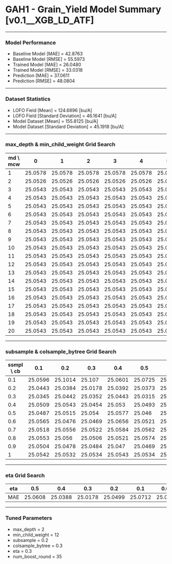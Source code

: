 # GAH1 - Grain_Yield Model Summary [v0.1__XGB_LD_ATF]

***

### Model Performance

- Baseline Model [MAE] = 42.8763
- Baseline Model [RMSE] = 55.5973
- Trained Model [MAE] = 26.0480
- Trained Model [RMSE] = 33.0318
- Prediction [MAE] = 37.0611
- Prediction [RMSE] = 48.0804
***

### Dataset Statistics

- LOFO Field [Mean] = 124.6896 [bu/A]
- LOFO Field [Standard Deviation] = 46.1641 [bu/A]
- Model Dataset [Mean] = 155.8125 [bu/A]
- Model Dataset [Standard Deviation] = 45.1918 [bu/A]
***

### max_depth & min_child_weight Grid Search

|   md \ mcw |       0 |       1 |       2 |       3 |       4 |       5 |       6 |       7 |       8 |       9 |      10 |      11 |      12 |      13 |      14 |      15 |      16 |      17 |      18 |      19 |      20 |
|------------|---------|---------|---------|---------|---------|---------|---------|---------|---------|---------|---------|---------|---------|---------|---------|---------|---------|---------|---------|---------|---------|
|          1 | 25.0578 | 25.0578 | 25.0578 | 25.0578 | 25.0578 | 25.0578 | 25.0578 | 25.0578 | 25.0578 | 25.0578 | 25.0578 | 25.0578 | 25.0578 | 25.0578 | 25.0578 | 25.0578 | 25.0578 | 25.0578 | 25.0578 | 25.0578 | 25.0578 |
|          2 | 25.0526 | 25.0526 | 25.0526 | 25.0526 | 25.0526 | 25.0526 | 25.0526 | 25.0526 | 25.0526 | 25.0526 | 25.0526 | 25.0526 | 25.0526 | 25.0526 | 25.0526 | 25.0526 | 25.0526 | 25.0526 | 25.0526 | 25.0526 | 25.0526 |
|          3 | 25.0543 | 25.0543 | 25.0543 | 25.0543 | 25.0543 | 25.0543 | 25.0543 | 25.0543 | 25.0543 | 25.0543 | 25.0543 | 25.0543 | 25.0543 | 25.0543 | 25.0543 | 25.0543 | 25.0543 | 25.0543 | 25.0543 | 25.0543 | 25.0543 |
|          4 | 25.0543 | 25.0543 | 25.0543 | 25.0543 | 25.0543 | 25.0543 | 25.0543 | 25.0543 | 25.0543 | 25.0543 | 25.0543 | 25.0543 | 25.0543 | 25.0543 | 25.0543 | 25.0543 | 25.0543 | 25.0543 | 25.0543 | 25.0543 | 25.0543 |
|          5 | 25.0543 | 25.0543 | 25.0543 | 25.0543 | 25.0543 | 25.0543 | 25.0543 | 25.0543 | 25.0543 | 25.0543 | 25.0543 | 25.0543 | 25.0543 | 25.0543 | 25.0543 | 25.0543 | 25.0543 | 25.0543 | 25.0543 | 25.0543 | 25.0543 |
|          6 | 25.0543 | 25.0543 | 25.0543 | 25.0543 | 25.0543 | 25.0543 | 25.0543 | 25.0543 | 25.0543 | 25.0543 | 25.0543 | 25.0543 | 25.0543 | 25.0543 | 25.0543 | 25.0543 | 25.0543 | 25.0543 | 25.0543 | 25.0543 | 25.0543 |
|          7 | 25.0543 | 25.0543 | 25.0543 | 25.0543 | 25.0543 | 25.0543 | 25.0543 | 25.0543 | 25.0543 | 25.0543 | 25.0543 | 25.0543 | 25.0543 | 25.0543 | 25.0543 | 25.0543 | 25.0543 | 25.0543 | 25.0543 | 25.0543 | 25.0543 |
|          8 | 25.0543 | 25.0543 | 25.0543 | 25.0543 | 25.0543 | 25.0543 | 25.0543 | 25.0543 | 25.0543 | 25.0543 | 25.0543 | 25.0543 | 25.0543 | 25.0543 | 25.0543 | 25.0543 | 25.0543 | 25.0543 | 25.0543 | 25.0543 | 25.0543 |
|          9 | 25.0543 | 25.0543 | 25.0543 | 25.0543 | 25.0543 | 25.0543 | 25.0543 | 25.0543 | 25.0543 | 25.0543 | 25.0543 | 25.0543 | 25.0543 | 25.0543 | 25.0543 | 25.0543 | 25.0543 | 25.0543 | 25.0543 | 25.0543 | 25.0543 |
|         10 | 25.0543 | 25.0543 | 25.0543 | 25.0543 | 25.0543 | 25.0543 | 25.0543 | 25.0543 | 25.0543 | 25.0543 | 25.0543 | 25.0543 | 25.0543 | 25.0543 | 25.0543 | 25.0543 | 25.0543 | 25.0543 | 25.0543 | 25.0543 | 25.0543 |
|         11 | 25.0543 | 25.0543 | 25.0543 | 25.0543 | 25.0543 | 25.0543 | 25.0543 | 25.0543 | 25.0543 | 25.0543 | 25.0543 | 25.0543 | 25.0543 | 25.0543 | 25.0543 | 25.0543 | 25.0543 | 25.0543 | 25.0543 | 25.0543 | 25.0543 |
|         12 | 25.0543 | 25.0543 | 25.0543 | 25.0543 | 25.0543 | 25.0543 | 25.0543 | 25.0543 | 25.0543 | 25.0543 | 25.0543 | 25.0543 | 25.0543 | 25.0543 | 25.0543 | 25.0543 | 25.0543 | 25.0543 | 25.0543 | 25.0543 | 25.0543 |
|         13 | 25.0543 | 25.0543 | 25.0543 | 25.0543 | 25.0543 | 25.0543 | 25.0543 | 25.0543 | 25.0543 | 25.0543 | 25.0543 | 25.0543 | 25.0543 | 25.0543 | 25.0543 | 25.0543 | 25.0543 | 25.0543 | 25.0543 | 25.0543 | 25.0543 |
|         14 | 25.0543 | 25.0543 | 25.0543 | 25.0543 | 25.0543 | 25.0543 | 25.0543 | 25.0543 | 25.0543 | 25.0543 | 25.0543 | 25.0543 | 25.0543 | 25.0543 | 25.0543 | 25.0543 | 25.0543 | 25.0543 | 25.0543 | 25.0543 | 25.0543 |
|         15 | 25.0543 | 25.0543 | 25.0543 | 25.0543 | 25.0543 | 25.0543 | 25.0543 | 25.0543 | 25.0543 | 25.0543 | 25.0543 | 25.0543 | 25.0543 | 25.0543 | 25.0543 | 25.0543 | 25.0543 | 25.0543 | 25.0543 | 25.0543 | 25.0543 |
|         16 | 25.0543 | 25.0543 | 25.0543 | 25.0543 | 25.0543 | 25.0543 | 25.0543 | 25.0543 | 25.0543 | 25.0543 | 25.0543 | 25.0543 | 25.0543 | 25.0543 | 25.0543 | 25.0543 | 25.0543 | 25.0543 | 25.0543 | 25.0543 | 25.0543 |
|         17 | 25.0543 | 25.0543 | 25.0543 | 25.0543 | 25.0543 | 25.0543 | 25.0543 | 25.0543 | 25.0543 | 25.0543 | 25.0543 | 25.0543 | 25.0543 | 25.0543 | 25.0543 | 25.0543 | 25.0543 | 25.0543 | 25.0543 | 25.0543 | 25.0543 |
|         18 | 25.0543 | 25.0543 | 25.0543 | 25.0543 | 25.0543 | 25.0543 | 25.0543 | 25.0543 | 25.0543 | 25.0543 | 25.0543 | 25.0543 | 25.0543 | 25.0543 | 25.0543 | 25.0543 | 25.0543 | 25.0543 | 25.0543 | 25.0543 | 25.0543 |
|         19 | 25.0543 | 25.0543 | 25.0543 | 25.0543 | 25.0543 | 25.0543 | 25.0543 | 25.0543 | 25.0543 | 25.0543 | 25.0543 | 25.0543 | 25.0543 | 25.0543 | 25.0543 | 25.0543 | 25.0543 | 25.0543 | 25.0543 | 25.0543 | 25.0543 |
|         20 | 25.0543 | 25.0543 | 25.0543 | 25.0543 | 25.0543 | 25.0543 | 25.0543 | 25.0543 | 25.0543 | 25.0543 | 25.0543 | 25.0543 | 25.0543 | 25.0543 | 25.0543 | 25.0543 | 25.0543 | 25.0543 | 25.0543 | 25.0543 | 25.0543 |

***

### subsample & colsample_bytree Grid Search

|   ssmpl \ cb |     0.1 |     0.2 |     0.3 |     0.4 |     0.5 |     0.6 |     0.7 |     0.8 |     0.9 |     1.0 |
|--------------|---------|---------|---------|---------|---------|---------|---------|---------|---------|---------|
|          0.1 | 25.0596 | 25.1014 | 25.107  | 25.0601 | 25.0725 | 25.0637 | 25.0624 | 25.0574 | 25.0667 | 25.0491 |
|          0.2 | 25.0443 | 25.0384 | 25.0178 | 25.0392 | 25.0373 | 25.0267 | 25.0373 | 25.0316 | 25.0305 | 25.0185 |
|          0.3 | 25.0345 | 25.0442 | 25.0352 | 25.0443 | 25.0315 | 25.0383 | 25.0396 | 25.0333 | 25.0339 | 25.0362 |
|          0.4 | 25.0509 | 25.0543 | 25.0454 | 25.053  | 25.0493 | 25.0489 | 25.0509 | 25.0449 | 25.0445 | 25.0464 |
|          0.5 | 25.0487 | 25.0515 | 25.054  | 25.0577 | 25.046  | 25.0462 | 25.0514 | 25.0548 | 25.0459 | 25.0423 |
|          0.6 | 25.0565 | 25.0476 | 25.0469 | 25.0656 | 25.0521 | 25.0447 | 25.0522 | 25.0517 | 25.0655 | 25.054  |
|          0.7 | 25.0518 | 25.0556 | 25.0522 | 25.0584 | 25.0562 | 25.0553 | 25.0524 | 25.053  | 25.0573 | 25.0537 |
|          0.8 | 25.0553 | 25.056  | 25.0506 | 25.0521 | 25.0574 | 25.0512 | 25.0526 | 25.0525 | 25.0498 | 25.052  |
|          0.9 | 25.0504 | 25.0478 | 25.0484 | 25.047  | 25.0469 | 25.0504 | 25.0449 | 25.0501 | 25.0465 | 25.0456 |
|          1   | 25.0542 | 25.0532 | 25.0534 | 25.0543 | 25.0534 | 25.0538 | 25.0534 | 25.0543 | 25.0543 | 25.0526 |

***

### eta Grid Search

| eta   |     0.5 |     0.4 |     0.3 |     0.2 |     0.1 |    0.01 |   0.001 |
|-------|---------|---------|---------|---------|---------|---------|---------|
| MAE   | 25.0608 | 25.0388 | 25.0178 | 25.0499 | 25.0712 | 25.0675 | 59.9105 |

***

### Tuned Parameters

- max_depth = 2
- min_child_weight = 12
- subsample = 0.2
- colsample_bytree = 0.3
- eta = 0.3
- num_boost_round = 35
